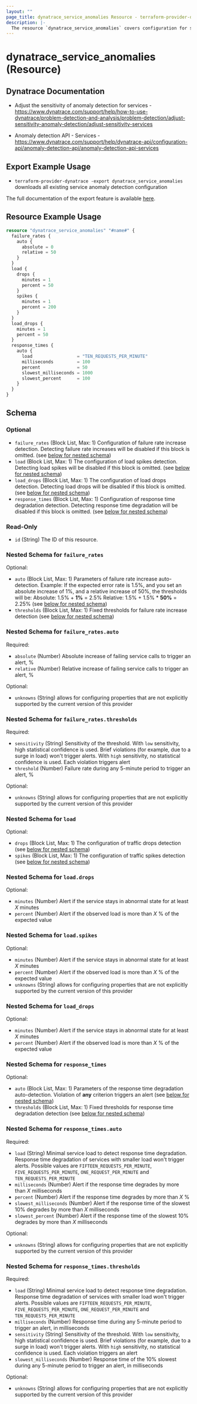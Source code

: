 ```yaml
---
layout: ""
page_title: dynatrace_service_anomalies Resource - terraform-provider-dynatrace"
description: |-
  The resource `dynatrace_service_anomalies` covers configuration for service anomaly detection
---
```


# dynatrace_service_anomalies (Resource)

## Dynatrace Documentation

- Adjust the sensitivity of anomaly detection for services - https://www.dynatrace.com/support/help/how-to-use-dynatrace/problem-detection-and-analysis/problem-detection/adjust-sensitivity-anomaly-detection/adjust-sensitivity-services

- Anomaly detection API - Services - https://www.dynatrace.com/support/help/dynatrace-api/configuration-api/anomaly-detection-api/anomaly-detection-api-services

## Export Example Usage

- `terraform-provider-dynatrace -export dynatrace_service_anomalies` downloads all existing service anomaly detection configuration

The full documentation of the export feature is available [here](https://registry.terraform.io/providers/dynatrace-oss/dynatrace/latest/docs/guides/export-v2).

## Resource Example Usage

```terraform
resource "dynatrace_service_anomalies" "#name#" {
  failure_rates {
    auto {
      absolute = 0
      relative = 50
    }
  }
  load {
    drops {
      minutes = 1
      percent = 50
    }
    spikes {
      minutes = 1
      percent = 200
    }
  }
  load_drops {
    minutes = 1
    percent = 50
  }
  response_times {
    auto {
      load                 = "TEN_REQUESTS_PER_MINUTE"
      milliseconds         = 100
      percent              = 50
      slowest_milliseconds = 1000
      slowest_percent      = 100
    }
  }
}
```

<!-- schema generated by tfplugindocs -->
## Schema

### Optional

- `failure_rates` (Block List, Max: 1) Configuration of failure rate increase detection. Detecting failure rate increases will be disabled if this block is omitted. (see [below for nested schema](#nestedblock--failure_rates))
- `load` (Block List, Max: 1) The configuration of load spikes detection. Detecting load spikes will be disabled if this block is omitted. (see [below for nested schema](#nestedblock--load))
- `load_drops` (Block List, Max: 1) The configuration of load drops detection. Detecting load drops will be disabled if this block is omitted. (see [below for nested schema](#nestedblock--load_drops))
- `response_times` (Block List, Max: 1) Configuration of response time degradation detection. Detecting response time degradation will be disabled if this block is omitted. (see [below for nested schema](#nestedblock--response_times))

### Read-Only

- `id` (String) The ID of this resource.

<a id="nestedblock--failure_rates"></a>
### Nested Schema for `failure_rates`

Optional:

- `auto` (Block List, Max: 1) Parameters of failure rate increase auto-detection. Example: If the expected error rate is 1.5%, and you set an absolute increase of 1%, and a relative increase of 50%, the thresholds will be:  Absolute: 1.5% + **1%** = 2.5%  Relative: 1.5% + 1.5% * **50%** = 2.25% (see [below for nested schema](#nestedblock--failure_rates--auto))
- `thresholds` (Block List, Max: 1) Fixed thresholds for failure rate increase detection (see [below for nested schema](#nestedblock--failure_rates--thresholds))

<a id="nestedblock--failure_rates--auto"></a>
### Nested Schema for `failure_rates.auto`

Required:

- `absolute` (Number) Absolute increase of failing service calls to trigger an alert, %
- `relative` (Number) Relative increase of failing service calls to trigger an alert, %

Optional:

- `unknowns` (String) allows for configuring properties that are not explicitly supported by the current version of this provider


<a id="nestedblock--failure_rates--thresholds"></a>
### Nested Schema for `failure_rates.thresholds`

Required:

- `sensitivity` (String) Sensitivity of the threshold.  With `low` sensitivity, high statistical confidence is used. Brief violations (for example, due to a surge in load) won't trigger alerts.  With `high` sensitivity, no statistical confidence is used. Each violation triggers alert
- `threshold` (Number) Failure rate during any 5-minute period to trigger an alert, %

Optional:

- `unknowns` (String) allows for configuring properties that are not explicitly supported by the current version of this provider



<a id="nestedblock--load"></a>
### Nested Schema for `load`

Optional:

- `drops` (Block List, Max: 1) The configuration of traffic drops detection (see [below for nested schema](#nestedblock--load--drops))
- `spikes` (Block List, Max: 1) The configuration of traffic spikes detection (see [below for nested schema](#nestedblock--load--spikes))

<a id="nestedblock--load--drops"></a>
### Nested Schema for `load.drops`

Optional:

- `minutes` (Number) Alert if the service stays in abnormal state for at least *X* minutes
- `percent` (Number) Alert if the observed load is more than *X* % of the expected value


<a id="nestedblock--load--spikes"></a>
### Nested Schema for `load.spikes`

Optional:

- `minutes` (Number) Alert if the service stays in abnormal state for at least *X* minutes
- `percent` (Number) Alert if the observed load is more than *X* % of the expected value
- `unknowns` (String) allows for configuring properties that are not explicitly supported by the current version of this provider



<a id="nestedblock--load_drops"></a>
### Nested Schema for `load_drops`

Optional:

- `minutes` (Number) Alert if the service stays in abnormal state for at least *X* minutes
- `percent` (Number) Alert if the observed load is more than *X* % of the expected value


<a id="nestedblock--response_times"></a>
### Nested Schema for `response_times`

Optional:

- `auto` (Block List, Max: 1) Parameters of the response time degradation auto-detection. Violation of **any** criterion triggers an alert (see [below for nested schema](#nestedblock--response_times--auto))
- `thresholds` (Block List, Max: 1) Fixed thresholds for response time degradation detection (see [below for nested schema](#nestedblock--response_times--thresholds))

<a id="nestedblock--response_times--auto"></a>
### Nested Schema for `response_times.auto`

Required:

- `load` (String) Minimal service load to detect response time degradation. Response time degradation of services with smaller load won't trigger alerts. Possible values are `FIFTEEN_REQUESTS_PER_MINUTE`, `FIVE_REQUESTS_PER_MINUTE`, `ONE_REQUEST_PER_MINUTE` and `TEN_REQUESTS_PER_MINUTE`
- `milliseconds` (Number) Alert if the response time degrades by more than *X* milliseconds
- `percent` (Number) Alert if the response time degrades by more than *X* %
- `slowest_milliseconds` (Number) Alert if the response time of the slowest 10% degrades by more than *X* milliseconds
- `slowest_percent` (Number) Alert if the response time of the slowest 10% degrades by more than *X* milliseconds

Optional:

- `unknowns` (String) allows for configuring properties that are not explicitly supported by the current version of this provider


<a id="nestedblock--response_times--thresholds"></a>
### Nested Schema for `response_times.thresholds`

Required:

- `load` (String) Minimal service load to detect response time degradation. Response time degradation of services with smaller load won't trigger alerts. Possible values are `FIFTEEN_REQUESTS_PER_MINUTE`, `FIVE_REQUESTS_PER_MINUTE`, `ONE_REQUEST_PER_MINUTE` and `TEN_REQUESTS_PER_MINUTE`
- `milliseconds` (Number) Response time during any 5-minute period to trigger an alert, in milliseconds
- `sensitivity` (String) Sensitivity of the threshold.  With `low` sensitivity, high statistical confidence is used. Brief violations (for example, due to a surge in load) won't trigger alerts.  With `high` sensitivity, no statistical confidence is used. Each violation triggers an alert
- `slowest_milliseconds` (Number) Response time of the 10% slowest during any 5-minute period to trigger an alert, in milliseconds

Optional:

- `unknowns` (String) allows for configuring properties that are not explicitly supported by the current version of this provider
 